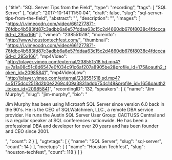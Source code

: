 {
  "title": "SQL Server Tips from the Field",
  "type": "recording",
  "tags": [
    "SQL Server"
  ],
  "date": "2017-10-14T11:50:04",
  "draft": false,
  "slug": "sql-server-tips-from-the-field",
  "abstract": "",
  "description": "",
  "images": [
    "https://i.vimeocdn.com/video/661277871-76fdbc4b583fd87c3adbb6a6e57fddaa63c15c2d4660db676f8038c4fdccca6d-d_295x166"
  ],
  "vimeo": "238551518",
  "moreinfo": "http://www.houstontechfest.com/",
  "thumbnail": "https://i.vimeocdn.com/video/661277871-76fdbc4b583fd87c3adbb6a6e57fddaa63c15c2d4660db676f8038c4fdccca6d-d_295x166",
  "mp4Video": "http://player.vimeo.com/external/238551518.hd.mp4?s=7a1a08c51c8d6547e0f034c91c6af207a8905be2&profile_id=175&oauth2_token_id=20985841",
  "mp4VideoLow": "http://player.vimeo.com/external/238551518.sd.mp4?s=5175dcc2518d2b0e2269c409a3831addb754c148&profile_id=165&oauth2_token_id=20985841",
  "recordingID": 132,
  "speakers": [
    {
      "name": "Jim Murphy",
      "slug": "jim-murphy",
      "bio": "<p>Jim Murphy has been using Microsoft SQL Server since version 6.0 back in the 90's. He is the CEO of SQLWatchmen, LLC., a remote DBA service provider. He runs the Austin SQL Server User Group: CACTUSS Central and is a regular speaker at SQL conferences nationwide. He has been a professional DBA and developer for over 20 years and has been founder and CEO since 2001.</p>",
      "count": 2
    }
  ],
  "ugtvtags": [
    {
      "name": "SQL Server",
      "slug": "sql-server",
      "count": 14
    }
  ],
  "meetups": [
    {
      "name": "Houston Techfest",
      "slug": "houston-techfest",
      "count": 118
    }
  ]
}